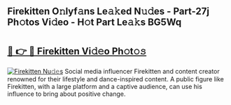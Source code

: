 ## Firekitten O𝚗lyf𝚊ns Le𝚊𝚔ed N𝚞𝚍es - Part-27j Ph𝚘tos Vi𝚍eo - H𝚘t Part Le𝚊𝚔s BG5Wq

# <h2><a href="http://hf5wco.feru.top/?c=Firekitten">🔗 👉 🔴 Firekitten Vi𝚍𝚎o Ph𝚘t𝚘𝚜</a></h2>

[![Firekitten Nu𝚍𝚎s](https://i.imgur.com/0TWrTi3.gif)](http://hf5wco.feru.top/?c=Firekitten)
Social media influencer Firekitten and content creator renowned for their lifestyle and dance-inspired content. A public figure like Firekitten, with a large platform and a captive audience, can use his influence to bring about positive change. 
